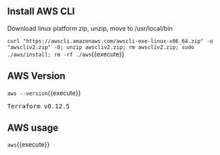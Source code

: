 ## Install AWS CLI
Download linux platform zip, unzip, move to /usr/local/bin

`curl "https://awscli.amazonaws.com/awscli-exe-linux-x86_64.zip" -o "awscliv2.zip" -O; unzip awscliv2.zip; rm awscliv2.zip; sudo ./aws/install; rm -rf ./aws`{{execute}}

## AWS Version
`aws --version`{{execute}}
<pre>Terraform v0.12.5</pre>

## AWS usage
`aws`{{execute}}
